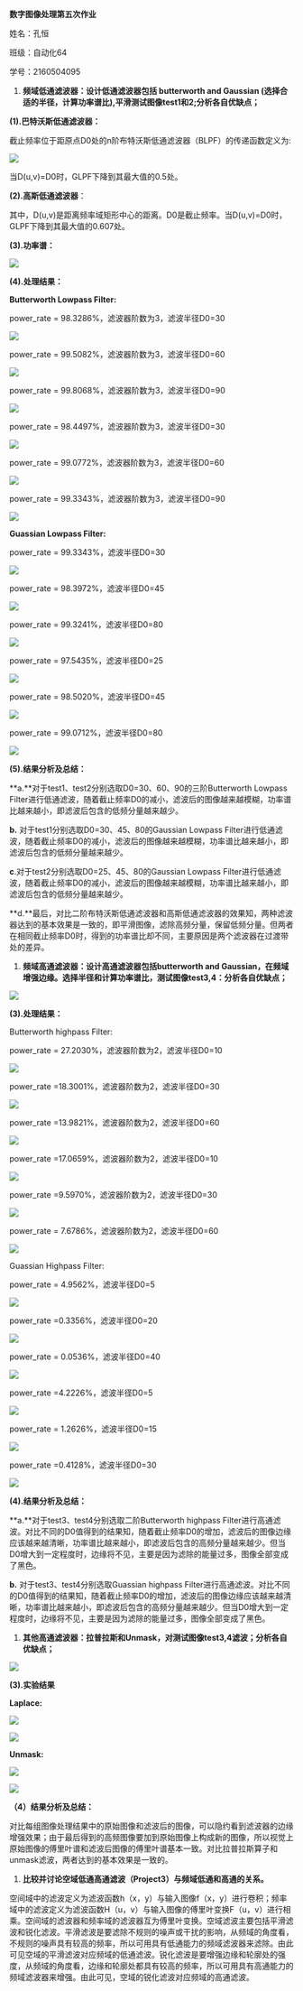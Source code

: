 **数字图像处理第五次作业**

姓名：孔恒

班级：自动化64

学号：2160504095

1.  **频域低通滤波器：设计低通滤波器包括 butterworth and Gaussian
    (选择合适的半径，计算功率谱比),平滑测试图像test1和2;分析各自优缺点；**

**(1).巴特沃斯低通滤波器：**

截止频率位于距原点D0处的n阶布特沃斯低通滤波器（BLPF）的传递函数定义为:

![](media/8adcecca69757f6fc55043f90d17d87d.png)

当D(u,v)=D0时，GLPF下降到其最大值的0.5处。

**(2).高斯低通滤波器**：

其中，D(u,v)是距离频率域矩形中心的距离。D0是截止频率。当D(u,v)=D0时，GLPF下降到其最大值的0.607处。

**(3).功率谱：**

![](media/9704e097a736048a3ecf709892e38e22.png)

**(4).处理结果：**

**Butterworth Lowpass Filter:**

power_rate = 98.3286%，滤波器阶数为3，滤波半径D0=30

![](media/8bd99c861b4bf92858a10459a3304675.emf)

power_rate = 99.5082%，滤波器阶数为3，滤波半径D0=60

![](media/723e843e7b32099db421edf6265e4664.emf)

power_rate = 99.8068%，滤波器阶数为3，滤波半径D0=90

![](media/cb4f88524a08df0c44d514625d411fbf.emf)

power_rate = 98.4497%，滤波器阶数为3，滤波半径D0=30

![](media/8a1cdcd2171c0d2e6697aa3755f7a2cc.emf)

power_rate = 99.0772%，滤波器阶数为3，滤波半径D0=60

![](media/afdc698de00781377ec3d299c1dee51a.emf)

power_rate = 99.3343%，滤波器阶数为3，滤波半径D0=90

![](media/862c461da0542878ab0cda43f2c73f78.emf)

**Guassian Lowpass Filter:**

power_rate = 99.3343%，滤波半径D0=30

![](media/0c3e29c2763c39ab29631eea0896cd66.emf)

power_rate = 98.3972%，滤波半径D0=45

![](media/4330eedbd97c4c4ca76cddd3ab4e8715.emf)

power_rate = 99.3241%，滤波半径D0=80

![](media/6ec6ce258daeda2714caf5369669faf2.emf)

power_rate = 97.5435%，滤波半径D0=25

![](media/cded86f49ddfbf7e3275dde9135b893a.emf)

power_rate = 98.5020%，滤波半径D0=45

![](media/b01776fff56f3b10410033d6f0236ab8.emf)

power_rate = 99.0712%，滤波半径D0=80

![](media/c937bda8926a003a2b4024f784443cbc.emf)

**(5).结果分析及总结：**

**a.**对于test1、test2分别选取D0=30、60、90的三阶Butterworth Lowpass
Filter进行低通滤波，随着截止频率D0的减小，滤波后的图像越来越模糊，功率谱比越来越小，即滤波后包含的低频分量越来越少。

**b.** 对于test1分别选取D0=30、45、80的Gaussian Lowpass
Filter进行低通滤波，随着截止频率D0的减小，滤波后的图像越来越模糊，功率谱比越来越小，即滤波后包含的低频分量越来越少。

**c**.对于test2分别选取D0=25、45、80的Gaussian Lowpass
Filter进行低通滤波，随着截止频率D0的减小，滤波后的图像越来越模糊，功率谱比越来越小，即滤波后包含的低频分量越来越少。

**d.**最后，对比二阶布特沃斯低通滤波器和高斯低通滤波器的效果知，两种滤波器达到的基本效果是一致的，即平滑图像，滤除高频分量，保留低频分量。但两者在相同截止频率D0时，得到的功率谱比却不同，主要原因是两个滤波器在过渡带处的差异。

1.  **频域高通滤波器：设计高通滤波器包括butterworth and
    Gaussian，在频域增强边缘。选择半径和计算功率谱比，测试图像test3,4：分析各自优缺点；**

![](media/3f8959e5fd7ed4cd8b133ee084a531f6.png)

**(3).处理结果：**

Butterworth highpass Filter:

power_rate = 27.2030%，滤波器阶数为2，滤波半径D0=10

![](media/d0deb32e936cb1713626e0775634c68f.emf)

power_rate =18.3001%，滤波器阶数为2，滤波半径D0=30

![](media/f8434bd9bc51e7a41a52ad2f244a9a78.emf)

power_rate =13.9821%，滤波器阶数为2，滤波半径D0=60

![](media/25c1114698139759bfc9d30a0328ea3d.emf)

power_rate =17.0659%，滤波器阶数为2，滤波半径D0=10

![](media/96d365c5994bf2532827071f80ad1cf6.emf)

power_rate =9.5970%，滤波器阶数为2，滤波半径D0=30

![](media/ac73732ec54c10fc8f2298760cd0975b.emf)

power_rate = 7.6786%，滤波器阶数为2，滤波半径D0=60

![](media/db87d0bce24015a0a7eefecf3157fbb7.emf)

Guassian Highpass Filter:

power_rate = 4.9562%，滤波半径D0=5

![](media/9f8becc0dde10000dfde4919791c0563.emf)

power_rate =0.3356%，滤波半径D0=20

![](media/b2b02340bdb1f4d59d3145951f2a4f88.emf)

power_rate = 0.0536%，滤波半径D0=40

![](media/3a022a47d640e2099f71dfe010c79988.emf)

power_rate =4.2226%，滤波半径D0=5

![](media/bfe8ec3ff09013f984070c9a7ca32966.emf)

power_rate = 1.2626%，滤波半径D0=15

![](media/cd58765d06394fc0b0941d31afaf534f.emf)

power_rate =0.4128%，滤波半径D0=30

![](media/3f75beae847efafa466e8bd4f0fb4bd6.emf)

**(4).结果分析及总结：**

**a.**对于test3、test4分别选取二阶Butterworth highpass
Filter进行高通滤波。对比不同的D0值得到的结果知，随着截止频率D0的增加，滤波后的图像边缘应该越来越清晰，功率谱比越来越小，即滤波后包含的高频分量越来越少。但当D0增大到一定程度时，边缘将不见，主要是因为滤除的能量过多，图像全部变成了黑色。

**b.** 对于test3、test4分别选取Guassian highpass
Filter进行高通滤波。对比不同的D0值得到的结果知，随着截止频率D0的增加，滤波后的图像边缘应该越来越清晰，功率谱比越来越小，即滤波后包含的高频分量越来越少。但当D0增大到一定程度时，边缘将不见，主要是因为滤除的能量过多，图像全部变成了黑色。

1.  **其他高通滤波器：拉普拉斯和Unmask，对测试图像test3,4滤波；分析各自优缺点；**

![](media/7782bb346dc425d5962364db08225218.png)

**(3).实验结果**

**Laplace:**

![](media/f7222553cba13da5160dc05533b3a53a.emf)

![](media/9350115cba92c08f5ab4f59fab1cf441.emf)

**Unmask:**

![](media/970929d79f18073f8ffd6bc08692775b.emf)

![](media/57396c08250c108d86bb6d398e05ac33.emf)

**（4）结果分析及总结：**

对比每组图像处理结果中的原始图像和滤波后的图像，可以隐约看到滤波器的边缘增强效果；由于最后得到的高频图像要加到原始图像上构成新的图像，所以视觉上原始图像的傅里叶谱和滤波后图像的傅里叶谱基本一致。对比拉普拉斯算子和unmask滤波，两者达到的基本效果是一致的。

1.  **比较并讨论空域低通高通滤波（Project3）与频域低通和高通的关系。**

空间域中的滤波定义为滤波函数h（x，y）与输入图像f（x，y）进行卷积；频率域中的滤波定义为滤波函数H（u，v）与输入图像的傅里叶变换F（u，v）进行相乘。空间域的滤波器和频率域的滤波器互为傅里叶变换。空域滤波主要包括平滑滤波和锐化滤波。平滑滤波是要滤除不规则的噪声或干扰的影响，从频域的角度看，不规则的噪声具有较高的频率，所以可用具有低通能力的频域滤波器来滤除。由此可见空域的平滑滤波对应频域的低通滤波。锐化滤波是要增强边缘和轮廓处的强度，从频域的角度看，边缘和轮廓处都具有较高的频率，所以可用具有高通能力的频域滤波器来增强。由此可见，空域的锐化滤波对应频域的高通滤波。

